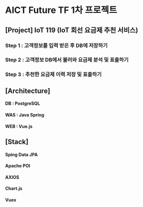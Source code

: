 # AICT Future TF 1차 프로젝트
## [Project] IoT 119 (IoT 회선 요금제 추천 서비스)

### Step 1 : 고객정보를 입력 받은 후 DB에 저장하기
### Step 2 : 고객정보 DB에서 불러와 요금제 분석 및 표출하기
### Step 3 : 추천한 요금제 이력 저장 및 표출하기

## [Architecture]
#### DB : PostgreSQL
#### WAS : Java Spring
#### WEB : Vue.js

## [Stack]
#### Sping Data JPA
#### Apache POI
#### AXIOS
#### Chart.js
#### Vuex
